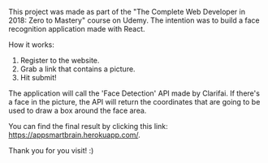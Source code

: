 This project was made as part of the "The Complete Web Developer in 2018: Zero to Mastery" course on Udemy.
The intention was to build a face recognition application made with React.

How it works: 

1. Register to the website.
2. Grab a link that contains a picture.
3. Hit submit! 

The application will call the 'Face Detection' API made by Clarifai. If there's a face in the picture, the API will return the coordinates that are going to be used to draw a box around the face area.

You can find the final result by clicking this link: https://appsmartbrain.herokuapp.com/.

Thank you for you visit! :) 
